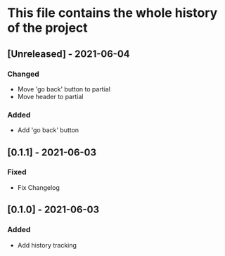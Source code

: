 # This file contains the whole history of the project

## [Unreleased] - 2021-06-04
### Changed
- Move 'go back' button to partial
- Move header to partial
### Added
- Add 'go back' button

## [0.1.1] - 2021-06-03
### Fixed
- Fix Changelog

## [0.1.0] - 2021-06-03
### Added
- Add history tracking

